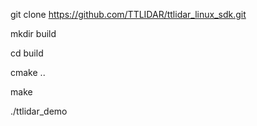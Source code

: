 
git clone https://github.com/TTLIDAR/ttlidar_linux_sdk.git

mkdir build

cd build

cmake ..

make 

./ttlidar_demo
